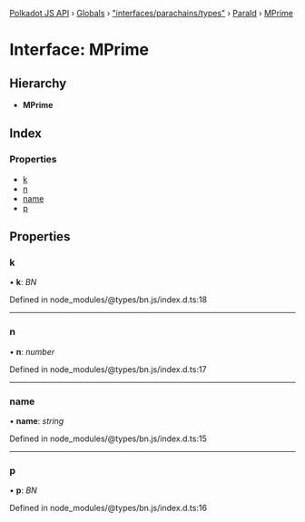 [Polkadot JS API](../README.md) › [Globals](../globals.md) › ["interfaces/parachains/types"](../modules/_interfaces_parachains_types_.md) › [ParaId](_interfaces_parachains_types_.paraid.md) › [MPrime](_interfaces_parachains_types_.paraid.mprime.md)

# Interface: MPrime

## Hierarchy

* **MPrime**

## Index

### Properties

* [k](_interfaces_parachains_types_.paraid.mprime.md#k)
* [n](_interfaces_parachains_types_.paraid.mprime.md#n)
* [name](_interfaces_parachains_types_.paraid.mprime.md#name)
* [p](_interfaces_parachains_types_.paraid.mprime.md#p)

## Properties

###  k

• **k**: *BN*

Defined in node_modules/@types/bn.js/index.d.ts:18

___

###  n

• **n**: *number*

Defined in node_modules/@types/bn.js/index.d.ts:17

___

###  name

• **name**: *string*

Defined in node_modules/@types/bn.js/index.d.ts:15

___

###  p

• **p**: *BN*

Defined in node_modules/@types/bn.js/index.d.ts:16
